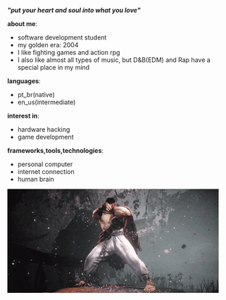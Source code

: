 ***"put your heart and soul into what you love"***

**about me**:
- software development student
- my golden era: 2004
- I like fighting games and action rpg
- I also like almost all types of music, but D&B(EDM) and Rap have a special place in my mind

**languages**:
- pt_br(native)
- en_us(intermediate)


**interest in**:
- hardware hacking
- game development

**frameworks,tools,technologies**:
- personal computer
- internet connection
- human brain



![ryu](ryu.gif)
